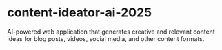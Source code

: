 # content-ideator-ai-2025
AI-powered web application that generates creative and relevant content ideas for blog posts, videos, social media, and other content formats.

